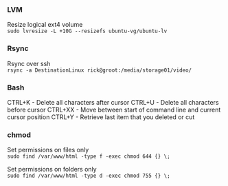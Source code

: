 ### LVM
Resize logical ext4 volume  
`sudo lvresize -L +10G --resizefs ubuntu-vg/ubuntu-lv`

### Rsync
Rsync over ssh  
`rsync -a DestinationLinux rick@groot:/media/storage01/video/`

### Bash
CTRL+K - Delete all characters after cursor
CTRL+U - Delete all characters before cursor
CTRL+XX - Move between start of command line and current cursor position
CTRL+Y - Retrieve last item that you deleted or cut

### chmod
Set permissions on files only  
`sudo find /var/www/html -type f -exec chmod 644 {} \;`

Set permissions on folders only  
`sudo find /var/www/html -type d -exec chmod 755 {} \;`
